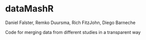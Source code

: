 dataMashR
================

Daniel Falster, Remko Duursma, Rich FitzJohn, Diego Barneche

Code for merging data from different studies in a transparent way
